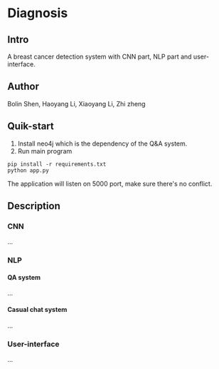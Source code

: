 # Diagnosis

## Intro
A breast cancer detection system with CNN part, NLP part and user-interface.

## Author
Bolin Shen, Haoyang Li, Xiaoyang Li, Zhi zheng

## Quik-start
1. Install neo4j which is the dependency of the Q&A system.
2. Run main program
```shell
pip install -r requirements.txt
python app.py
```

The application will listen on 5000 port, make sure there's no conflict.

## Description

### CNN
...

### NLP
#### QA system
...

#### Casual chat system
...

### User-interface
...

## 